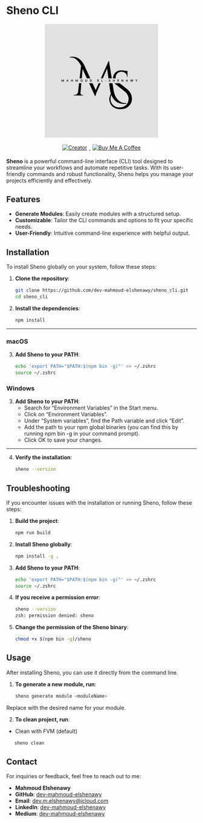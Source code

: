 # Sheno CLI

<div style="text-align: center;">
    <img src="./assets/logo.png" alt="Sheno CLI" width="300" style="margin-bottom: 10px;"/> 
    <div>
        <a href="https://www.linkedin.com/in/dev-mahmoud-elshenawy/">
            <img src="https://img.shields.io/badge/Creator-Mahmoud%20El%20Shenawy-blue" alt="Creator" style="margin: 5px;">
        </a>
        <a href="https://www.buymeacoffee.com/m.elshenawy" target="_blank">
            <img src="https://cdn.buymeacoffee.com/buttons/default-orange.png" alt="Buy Me A Coffee" height="30" width="174" style="margin: 5px;">
        </a>
    </div>
</div>

**Sheno** is a powerful command-line interface (CLI) tool designed to streamline your workflows and automate repetitive tasks. With its user-friendly commands and robust functionality, Sheno helps you manage your projects efficiently and effectively.

## Features

- **Generate Modules**: Easily create modules with a structured setup.
- **Customizable**: Tailor the CLI commands and options to fit your specific needs.
- **User-Friendly**: Intuitive command-line experience with helpful output.

## Installation

To install Sheno globally on your system, follow these steps:

1. **Clone the repository**:
   ```bash
   git clone https://github.com/dev-mahmoud-elshenawy/sheno_cli.git
   cd sheno_cli
   ```

2. **Install the dependencies**:
   ```bash
   npm install
   ```   
***

### macOS

3. **Add Sheno to your PATH**:
   ```bash
   echo 'export PATH="$PATH:$(npm bin -g)"' >> ~/.zshrc
   source ~/.zshrc
   ```   

### Windows

3. **Add Sheno to your PATH**:
	- Search for “Environment Variables” in the Start menu.
	- Click on “Environment Variables”.
	- Under “System variables”, find the Path variable and click “Edit”.
	- Add the path to your npm global binaries (you can find this by running npm bin -g in your command prompt).
	- Click OK to save your changes.

***

4. **Verify the installation**:
   ```bash
   sheno --version
   ```      

## Troubleshooting

If you encounter issues with the installation or running Sheno, follow these steps:

1. **Build the project**:
   ```bash
   npm run build
   ```

2. **Install Sheno globally**:
   ```bash
   npm install -g .
   ```

3. **Add Sheno to your PATH**:
   ```bash
   echo 'export PATH="$PATH:$(npm bin -g)"' >> ~/.zshrc
   source ~/.zshrc
   ```

4. **If you receive a permission error**:
   ```bash
   sheno --version
   zsh: permission denied: sheno
   ```

5. **Change the permission of the Sheno binary**:
   ```bash
   chmod +x $(npm bin -g)/sheno
   ```


## Usage

After installing Sheno, you can use it directly from the command line.

1. **To generate a new module, run**:
   ```bash
   sheno generate module <moduleName>
   ```    

Replace <moduleName> with the desired name for your module.

2. **To clean project, run**:
- Clean with FVM (default)
```bash
   sheno clean
   ```    

 
## Contact

For inquiries or feedback, feel free to reach out to me:

- **Mahmoud Elshenawy**
- **GitHub**: [dev-mahmoud-elshenawy](https://github.com/dev-mahmoud-elshenawy)
- **Email**: [dev.m.elshenawy@icloud.com](mailto:dev.m.elshenawy@icloud.com)
- **LinkedIn**: [dev-mahmoud-elshenawy](https://www.linkedin.com/in/dev-mahmoud-elshenawy)
- **Medium**: [dev-mahmoud-elshenawy](https://medium.com/@dev-mahmoud-elshenawy)